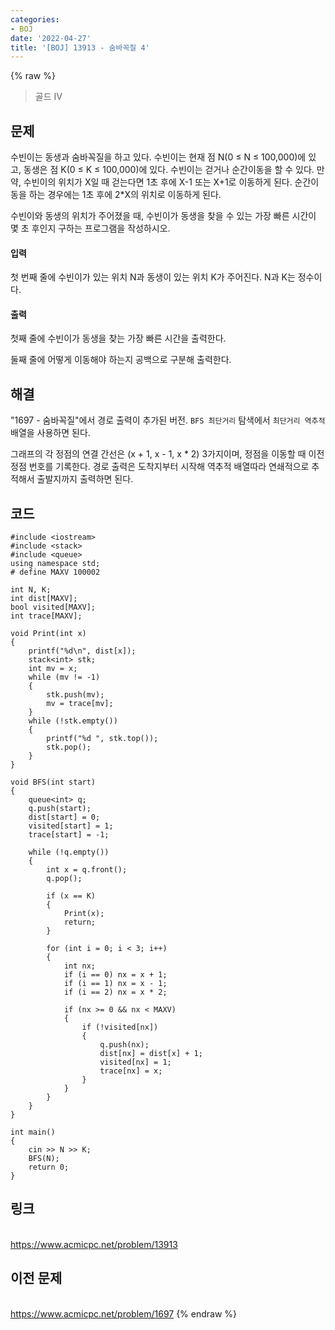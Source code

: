 ```yaml
---
categories:
- BOJ
date: '2022-04-27'
title: '[BOJ] 13913 - 숨바꼭질 4'
---
```


{% raw %}
> 골드 IV<br>

## 문제
수빈이는 동생과 숨바꼭질을 하고 있다. 수빈이는 현재 점 N(0 ≤ N ≤ 100,000)에 있고, 동생은 점 K(0 ≤ K ≤ 100,000)에 있다. 수빈이는 걷거나 순간이동을 할 수 있다. 만약, 수빈이의 위치가 X일 때 걷는다면 1초 후에 X-1 또는 X+1로 이동하게 된다. 순간이동을 하는 경우에는 1초 후에 2*X의 위치로 이동하게 된다.

수빈이와 동생의 위치가 주어졌을 때, 수빈이가 동생을 찾을 수 있는 가장 빠른 시간이 몇 초 후인지 구하는 프로그램을 작성하시오.

#### 입력
첫 번째 줄에 수빈이가 있는 위치 N과 동생이 있는 위치 K가 주어진다. N과 K는 정수이다.

#### 출력
첫째 줄에 수빈이가 동생을 찾는 가장 빠른 시간을 출력한다.

둘째 줄에 어떻게 이동해야 하는지 공백으로 구분해 출력한다.

##  해결
"1697 - 숨바꼭질"에서 경로 출력이 추가된 버전. `BFS 최단거리` 탐색에서 `최단거리 역추적` 배열을 사용하면 된다.

그래프의 각 정점의 연결 간선은 (x + 1, x - 1, x * 2) 3가지이며, 정점을 이동할 때 이전 정점 번호를 기록한다. 경로 출력은 도착지부터 시작해 역추적 배열따라 연쇄적으로 추적해서 출발지까지 출력하면 된다.

## 코드
```
#include <iostream>
#include <stack>
#include <queue>
using namespace std;
# define MAXV 100002

int N, K;
int dist[MAXV];
bool visited[MAXV];
int trace[MAXV];

void Print(int x)
{
	printf("%d\n", dist[x]);
	stack<int> stk;
	int mv = x;
	while (mv != -1)
	{
		stk.push(mv);
		mv = trace[mv];
	}
	while (!stk.empty())
	{
		printf("%d ", stk.top());
		stk.pop();
	}
}

void BFS(int start)
{
	queue<int> q;
	q.push(start);
	dist[start] = 0;
	visited[start] = 1;
	trace[start] = -1;

	while (!q.empty())
	{
		int x = q.front();
		q.pop();

		if (x == K)
		{
			Print(x);
			return;
		}

		for (int i = 0; i < 3; i++)
		{
			int nx;
			if (i == 0) nx = x + 1;
			if (i == 1) nx = x - 1;
			if (i == 2) nx = x * 2;

			if (nx >= 0 && nx < MAXV)
			{
				if (!visited[nx])
				{
					q.push(nx);
					dist[nx] = dist[x] + 1;
					visited[nx] = 1;
					trace[nx] = x;
				}
			}
		}
	}
}

int main()
{
	cin >> N >> K;
	BFS(N);
	return 0;
}
```

## 링크
<br>https://www.acmicpc.net/problem/13913

## 이전 문제
<br>https://www.acmicpc.net/problem/1697
{% endraw %}